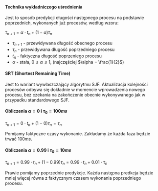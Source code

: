 #### Technika wykładniczego uśrednienia

Jest to sposób predykcji długości następnego procesu na podstawie poprzednich, wykonanych już procesów, według wzoru:

$\tau_{n+1} = \alpha \cdot t_n + (1 - \alpha)\tau_n$

- $\tau_{n+1}$ - przewidywana długość obecnego procesu
- $\tau_{n}$ - przewidywana długość poprzedniego procesu
- $t_n$ - faktyczna długość poprzeniego procesu
- $\alpha$ - stała, $0 \leq \alpha \leq 1$, (najczęściej $\alpha = \frac{1}{2}$)

#### SRT (Shortest Remaining Time)

Jest to wariant wywłaszczający algorytmu SJF. Aktualizacja kolejności procesów odbywa się dokładnie w momencie wprowadzenia nowego procesu, bez czekania na zakończenie obecnie wykonywanego jak w przypadku standardowego SJF.

#### Obliczenia $\alpha = 0$ i $\tau_0 = 100 ms$

$\tau_{n+1} = 0 \cdot t_n + (1 - 0)\tau_n = \tau_n$

Pomijamy faktyczne czasy wykonanie. Zakładamy że każda faza będzie trwać $100ms$.

#### Obliczenia $\alpha = 0.99$ i $\tau_0 = 10 ms$

$\tau_{n+1} = 0.99 \cdot t_n + (1 - 0.99)\tau_n = 0.99 \cdot t_n + 0.01 \cdot \tau_n$

Prawie pomijamy poprzednie predykcje. Każda następna predkcja będzie mniej więcej równa z faktycznym czasem wykonania poprzedniego procesu.
